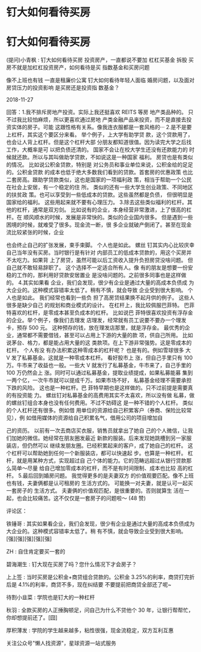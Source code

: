 # 钉大如何看待买房

# 钉大如何看待买房

(提问)小青枫 : 钉大如何看待买房 投资房产，一直都说不要加 杠杠买基金 拆股 买房不就是加杠杠投资房产，如何看待是买 指数基金和买房问题

像不上班也有钱 一直是租廉价公寓 钉大如何看待年轻人面临 婚房问题，以及面对房贷压力的投资影响 是买房还是投资指 数基金？

2018-11-27

回答：1.我不排斥房地产投资。实际上我还挺喜欢 REITS 等房 地产类品种的。 只不过我比较怕麻烦，所以更喜欢通过房地 产类金融产品来投资，而不是直接去投资实体的房子。可能 这跟性格有关系。像我连衣服都是一套风格的··· 2.是不是要 上杠杆，其实这个要区分来看。 举个例子，上大学有助学贷 款，这个贷款用了，也会让人背上杠杆。但是这个杠杆大部 分朋友都知道很值。因为读完大学之后找工作，大概率是可 以把负债还清的。 国家不会让在校大学生还没有还款能力的 时候就还款。所以与其叫做助学贷款，不如说这是一种国家 福利。 房贷也是有类似的情况。 比如说公积金贷款，特别是 对公务员和事业单位来说，公积金给的足足的。公积金贷款 的成本也低于绝大多数我们看到的贷款。首套房的优惠政策 也比二套房高。跟助学贷款类似，这也是国家的一项福利政 策，相当于帮助一个公民在社会上安居，有一个稳定的住 所。 类似的还有一些大学生创业政策、不同地区的扶贫政 策。也可以享受到一些低成本的贷款。这些虽然都是负债， 但很明显是国家给的福利。 这些用起来就不要有心理压力。 3.除去这些类似福利的杠杆。其他的杠杆，通常是双刃剑。 比如说有的企业，本身经营非常激进，上了很高的杠杆。在 顺风顺水的时候，发展是非常快的。类似的企业国内很多。 但是遇到一些困境的时候，就难受了很多。现金流一断，很 多企业就破产倒闭了。甚至在现金流比较紧张的时候，企业

也会终止自己的扩张发展，束手束脚。 个人也是如此。 螺丝 钉其实内心比较庆幸自己当年没有买房。当时银行是有针对 内部员工的低成本贷款的，用这个买房并不太吃力。如果背 上了房贷，虽然可能以后工资收入提升负担房贷没啥问题。 但自己就不敢轻易辞职了。 这个选择不一定适合所有人。像 有的朋友是想要一份安稳的工作的，那利用好贷款安居置业 是没啥问题的。之前很多同事也是这样做的。 4.其实如果看 企业，我们会发现，很少有企业是通过大量的高成本负债成 为大企业的。这种模式容错率太低了。稍有不慎，就会导致 企业受到很大影响。 个人也是如此。 我们经常也看到一些负 担了高房贷结果换不起月供的例子。 这些人很多是缺少自己 的规划和商业模式的设计。 在杠杆上，我比较佩服巴菲特。 巴菲特喜欢的杠杆，是零成本甚至负成本的杠杆。 比如说巴 菲特很喜欢投资有浮存金的企业。举个例子，像我们去理发 店理发，经常就有员工说要不要办一个理发卡，预存 500 元。 这种预存的钱，放在理发店那里，就是浮存金。 最优秀的企 业，通常都不需要借钱，甚至可以占用上下游的大量的款 项，供自己所用。 比如说茅台、格力，都是能占用大量的这 类款项。在上下游非常强势。这是零成本的杠杆。 个人有没 有办法积累这种零成本的杠杆呢？ 也是有的。例如雪球很多 大 V 发了私募基金。这就是一种零成本杠杆。 看好股市上 涨，但自己手里只有 100 万。牛市来了收益也一般。一些大 V 就发行了私募基金，牛市来了，自己手里的 100 万仍然会上 涨。同时可以通过私募基金，提取业绩提成，如果私募能募 集到一两个亿，一次牛市就可以提成千万。如果市场不好， 私募基金经理不需要承担下跌的风险。 这也是一种杠杆。巴 菲特早期也是这样做的。只不过前提是需要真的有投资能 力。 螺丝钉对私募基金的高费用其实不太喜欢，所以没有做 私募，做的螺丝钉组合本身也没有任何费用。不过不妨碍这 是一种不错的个人杠杆。 类似的个人杠杆还有很多。例如借 用单位的资源给自己积累客户（券商、保险比较常见），例 如借用媒体的资源给自己积累名气，借用公司的项目增加自

己的资历。 以前有一次去商店买衣服，销售员就拿出了她自 己的个人微信，让我们加她的微信。她经常在朋友圈发最近 新款的服装。后来发现她跳槽到另一家服装店，但仍然可以 继续发朋友圈。已经积累起来的客户，成了她自己的杠杆。 这个杠杆可以帮助她到任何一个新服装店，都可以快速起 步。也算是一种杠杆。 杠杆，就是用某种方式，实现超过自 己个体的能力。它的范畴远超过从银行贷款那么简单～尽量 给自己增加零成本的杠杆，而不是有时间限制、成本也比较 高的杠杆。 5.最后回到婚房问题。 我觉得更多的是夫妻双方 的价值观要匹配。像不上班也有钱，夫妻俩都是认可租房的 生活方式的。 可能换一对夫妻，就是认可一起买一套房子的 生活方式。 夫妻俩的价值观匹配，是很重要的。否则就算生 活在一起，也会比较痛苦。这不仅仅是一套房子的问题啦～ (48 赞)

评论区：

铁锤哥 : 其实如果看企业，我们会发现，很少有企业是通过大量的高成本负债成为大企业的。这种模式容错率太低了。稍 有不慎，就会导致企业受到很大影响。[强][强][强][强][强]

ZH : 自住肯定要买一套的

碧海潮生 : 钉大现在买房了吗？您什么情况下才会房子？

上上签 : 当时买房是公积金+商贷组合贷款的。公积金 3.25%的利率，商贷打完折后是 4.1%的利率，商贷不多，现在纠结要 不要提前把商贷全部还了呢~

待割小韭菜 : 学院也是钉大的一种杠杆

秋羽 : 全款买房的人正捶胸顿足，问自己为什么不贷他个 30 年，让银行帮帮忙，你却想提前还了。[囧]

厚积薄发 : 学院的学生越来越多，粘性很强，现金流稳定，双方互利互惠

关注公众号"懒人找资源"，星球资源一站式服务